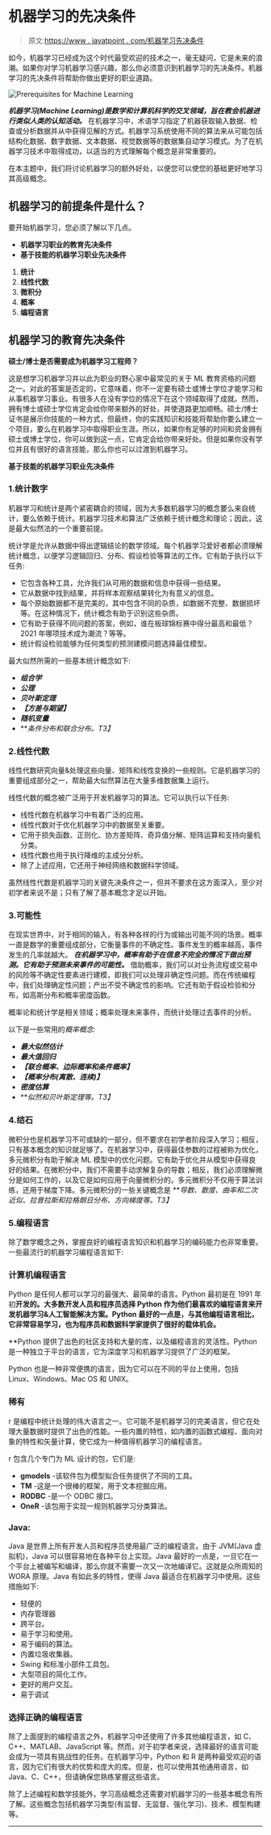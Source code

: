 # 机器学习的先决条件

> 原文:[https://www . javatpoint . com/机器学习先决条件](https://www.javatpoint.com/prerequisites-for-machine-learning)

如今，机器学习已经成为这个时代最受欢迎的技术之一，毫无疑问，它是未来的浪潮。如果你对学习机器学习感兴趣，那么你必须意识到机器学习的先决条件。机器学习的先决条件将帮助你做出更好的职业道路。

![Prerequisites for Machine Learning](../Images/a0b79f1f0d4f8908004ce2f83f663756.png)

***机器学习(Machine Learning)是数学和计算机科学的交叉领域，旨在教会机器进行类似人类的认知活动。*** 在机器学习中，术语学习指定了机器获取输入数据、检查或分析数据并从中获得见解的方式。机器学习系统使用不同的算法来从可能包括结构化数据、数字数据、文本数据、视觉数据等的数据集自动学习模式。为了在机器学习技术中取得成功，以适当的方式理解每个概念是非常重要的。

在本主题中，我们将讨论机器学习的额外好处，以便您可以使您的基础更好地学习其高级概念。

## 机器学习的前提条件是什么？

要开始机器学习，您必须了解以下几点。

*   **机器学习职业的教育先决条件**
*   **基于技能的机器学习职业先决条件**

1.  **统计**
2.  **线性代数**
3.  **微积分**
4.  **概率**
5.  **编程语言**

## 机器学习的教育先决条件

**硕士/博士是否需要成为机器学习工程师？**

这是想学习机器学习并以此为职业的野心家中最常见的关于 ML 教育资格的问题之一。对此的答案是否定的，它意味着，你不一定要有硕士或博士学位才能学习和从事机器学习事业。有很多人在没有学位的情况下在这个领域取得了成就。然而，拥有博士或硕士学位肯定会给你带来额外的好处，并使道路更加顺畅。硕士/博士证书是展示你技能的一种方式，但最终，你的实践知识和技能将帮助你要么建立一个项目，要么在机器学习中取得职业生涯。所以，如果你有足够的时间和资金拥有硕士或博士学位，你可以做到这一点，它肯定会给你带来好处。但是如果你没有学位并且有很好的语言技能，那么你也可以过渡到机器学习。

**基于技能的机器学习职业先决条件**

### 1.统计数字

机器学习和统计是两个紧密耦合的领域，因为大多数机器学习的概念要么来自统计，要么依赖于统计。机器学习技术和算法广泛依赖于统计概念和理论；因此，这是最大似然法的一个重要前提。

统计学是允许从数据中得出逻辑结论的数学领域。每个机器学习爱好者都必须理解统计概念，以便学习逻辑回归、分布、假设检验等算法的工作。它有助于执行以下任务:

*   它包含各种工具，允许我们从可用的数据和信息中获得一些结果。
*   它从数据中找到结果，并将样本观察结果转化为有意义的信息。
*   每个原始数据都不是完美的，其中包含不同的杂质，如数据不完整、数据损坏等。在这种情况下，统计概念有助于识别这些杂质。
*   它有助于获得不同问题的答案，例如，谁在板球锦标赛中得分最高和最低？2021 年哪项技术成为潮流？等等。
*   统计假设检验能够为任何类型的预测建模问题选择最佳模型。

最大似然所需的一些基本统计概念如下:

*   ***组合学***
*   ***公理***
*   ***贝叶斯定理***
*   ***【方差与期望】***
*   ***随机变量***
*   ***条件分布和联合分布。*T3】**

### 2.线性代数

线性代数研究向量&处理这些向量、矩阵和线性变换的一些规则。它是机器学习的重要组成部分之一，帮助最大似然算法在大量多维数据集上运行。

线性代数的概念被广泛用于开发机器学习的算法。它可以执行以下任务:

*   线性代数在机器学习中有着广泛的应用。
*   线性代数对于优化机器学习中的数据至关重要。
*   它用于损失函数、正则化、协方差矩阵、奇异值分解、矩阵运算和支持向量机分类。
*   线性代数也用于执行降维的主成分分析。
*   除了上述应用，它还用于神经网络和数据科学领域。

虽然线性代数是机器学习的关键先决条件之一，但并不要求在这方面深入，至少对初学者来说不是；只有了解了基本概念才足以开始。

### 3.可能性

在现实世界中，对于相同的输入，有各种各样的行为或输出可能不同的场景。概率一直是数学的重要组成部分，它衡量事件的不确定性。事件发生的概率越高，事件发生的几率就越大。 ***在机器学习中，概率有助于在信息不完全的情况下做出预测。它有助于预测未来事件的可能性。*** 借助概率，我们可以对业务流程或交易中的风险等不确定性要素进行建模，即我们可以处理非确定性问题。而在传统编程中，我们处理确定性问题；产出不受不确定性的影响。它还有助于假设检验和分布，如高斯分布和概率密度函数。

概率论和统计学是相关领域；概率处理未来事件，而统计处理过去事件的分析。

以下是一些常用的*概率概念:*

*   ***最大似然估计***
*   ***最大值回归***
*   ***【联合概率、边际概率和条件概率】***
*   ***【概率分布(离散、连续)】***
*   ***密度估算***
*   ***似然和贝叶斯定理等。*T3】**

### 4.结石

微积分也是机器学习不可或缺的一部分，但不要求在初学者阶段深入学习；相反，只有基本概念的知识就足够了。在机器学习中，获得最佳参数的过程被称为优化，多元微积分有助于解决 ML 模型中的优化问题。它有助于优化并从模型中获得良好的结果。在微积分中，我们不需要手动求解复杂的导数；相反，我们必须理解微分是如何工作的，以及它是如何应用于向量微积分的。多元微积分不仅用于算法训练，还用于梯度下降。多元微积分的一些关键概念是 ***导数、散度、曲率和二次近似、拉普拉斯和拉格朗日分布、方向梯度等。*T3】**

### 5.编程语言

除了数学概念之外，掌握良好的编程语言知识和机器学习的编码能力也非常重要。一些最流行的机器学习编程语言如下:

### 计算机编程语言

Python 是任何人都可以学习的最强大、最简单的语言。Python 最初是在 1991 年初**开发的。大多数开发人员和程序员选择 Python 作为他们最喜欢的编程语言来开发机器学习&人工智能解决方案。Python 最好的一点是，与其他编程语言相比，它非常容易学习，也为程序员和数据科学家提供了很好的载体机会。**

 **Python 提供了出色的社区支持和大量的库，以及编程语言的灵活性。Python 是一种独立于平台的语言，它为深度学习和机器学习提供了广泛的框架。

Python 也是一种非常便携的语言，因为它可以在不同的平台上使用，包括 Linux、Windows、Mac OS 和 UNIX。

### 稀有

r 是编程中统计处理的伟大语言之一。它可能不是机器学习的完美语言，但它在处理大量数据时提供了出色的性能。一些内置的特性，如内置的函数式编程、面向对象的特性和矢量计算，使它成为一种值得机器学习的编程语言。

r 包含几个专门为 ML 设计的包，它们是:

*   **gmodels** -该软件包为模型拟合任务提供了不同的工具。
*   **TM** -这是一个很棒的框架，用于文本挖掘应用。
*   **RODBC** -是一个 ODBC 接口。
*   **OneR** -该包用于实现一规则机器学习分类算法。

### Java:

Java 是世界上所有开发人员和程序员使用最广泛的编程语言。由于 JVM(Java 虚拟机)，Java 可以很容易地在各种平台上实现。Java 最好的一点是，一旦它在一个平台上被编写和编译，那么你就不需要一次又一次地编译它。这就是众所周知的 WORA 原理。Java 有如此多的特性，使得 Java 最适合在机器学习中使用。这些措施如下:

*   轻便的
*   内存管理器
*   跨平台。
*   易于学习和使用。
*   易于编码的算法。
*   内置垃圾收集器。
*   Swing 和标准小部件工具包。
*   大型项目的简化工作。
*   更好的用户交互。
*   易于调试

### 选择正确的编程语言

除了上面提到的编程语言之外，机器学习中还使用了许多其他编程语言，如 C、C++、MATLAB、JavaScript 等。然而，对于初学者来说，选择最好的语言可能会成为一项具有挑战性的任务。在机器学习中，Python 和 R 是两种最受欢迎的语言，因为它们有很大的优势和庞大的库。但是，也可以使用其他通用语言，如 Java、C、C++，但请确保您熟练掌握这些语言。

除了上述编程和数学技能外，学习高级概念还需要对机器学习的一些基本概念有所了解。这些概念包括机器学习类型(有监督、无监督、强化学习)、技术、模型构建等。

* * ***